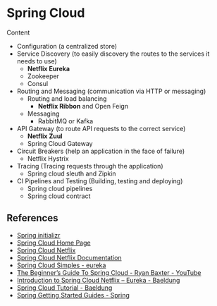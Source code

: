 # Spring Cloud

Content

- Configuration (a centralized store)
- Service Discovery (to easily discovery the routes to the services it needs to use)
    - **Netflix Eureka**
    - Zookeeper
    - Consul
- Routing and Messaging (communication via HTTP or messaging)
    - Routing and load balancing
        - **Netflix Ribbon** and Open Feign
    - Messaging
        - RabbitMQ or Kafka
- API Gateway (to route API requests to the correct service)
    - **Netflix Zuul**
    - Spring Cloud Gateway
- Circuit Breakers (help an application in the face of failure)
    - Netflix Hystrix
- Tracing (Tracing requests through the application)
    - Spring cloud sleuth and Zipkin
- CI Pipelines and Testing (Building, testing and deploying)
    - Spring cloud pipelines
    - Spring cloud contract


## References

- [Spring initializr](https://start.spring.io/)
- [Spring Cloud Home Page](https://spring.io/projects/spring-cloud)
- [Spring Cloud Netflix](https://spring.io/projects/spring-cloud-netflix)
- [Spring Cloud Netflix Documentation](https://docs.spring.io/spring-cloud-netflix/docs/current/reference/html/)
- [Spring Cloud Simples - eureka](https://github.com/spring-cloud-samples/eureka)
- [The Beginner’s Guide To Spring Cloud - Ryan Baxter - YouTube](https://www.youtube.com/watch?v=aO3W-lYnw-o)
- [Introduction to Spring Cloud Netflix – Eureka - Baeldung](https://www.baeldung.com/spring-cloud-netflix-eureka)
- [Spring Cloud Tutorial - Baeldung](https://www.baeldung.com/spring-cloud-series)
- [Spring Getting Started Guides - Spring](https://spring.io/guides)